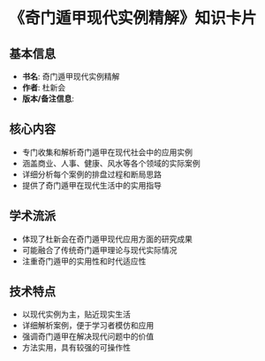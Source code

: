# 《奇门遁甲现代实例精解》知识卡片

## 基本信息
- **书名**: 奇门遁甲现代实例精解
- **作者**: 杜新会
- **版本/备注信息**:

## 核心内容
- 专门收集和解析奇门遁甲在现代社会中的应用实例
- 涵盖商业、人事、健康、风水等各个领域的实际案例
- 详细分析每个案例的排盘过程和断局思路
- 提供了奇门遁甲在现代生活中的实用指导

## 学术流派
- 体现了杜新会在奇门遁甲现代应用方面的研究成果
- 可能融合了传统奇门遁甲理论与现代实际情况
- 注重奇门遁甲的实用性和时代适应性

## 技术特点
- 以现代实例为主，贴近现实生活
- 详细解析案例，便于学习者模仿和应用
- 强调奇门遁甲在解决现代问题中的价值
- 方法实用，具有较强的可操作性